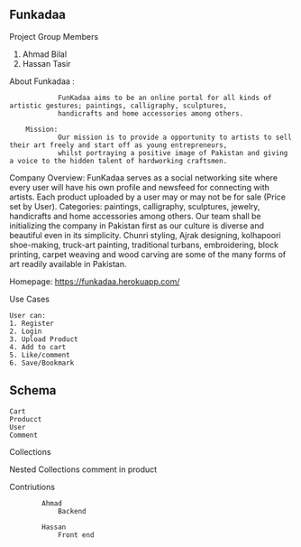 ## Funkadaa

Project Group Members

1. Ahmad Bilal
2. Hassan Tasir


About Funkadaa :
			
				FunKadaa aims to be an online portal for all kinds of artistic gestures; paintings, calligraphy, sculptures, 
				handicrafts and home accessories among others.
	
		Mission:
				Our mission is to provide a opportunity to artists to sell their art freely and start off as young entrepreneurs, 
				whilst portraying a positive image of Pakistan and giving a voice to the hidden talent of hardworking craftsmen.	
		
Company Overview:
				FunKadaa serves as a social networking site where every user will have his own profile and newsfeed for connecting 
				with artists. Each product uploaded by a user may or may not be for sale (Price set by User). Categories: paintings, 
				calligraphy, sculptures, jewelry, handicrafts and home accessories among others. 
				Our team shall be initializing the company in Pakistan first as our culture is diverse and beautiful even in its simplicity. 
				Chunri styling, Ajrak designing, kolhapoori shoe-making, truck-art painting, traditional turbans, embroidering, block printing, 
				carpet weaving and wood carving are some of the many forms of art readily available in Pakistan.
	
	
Homepage:  	https://funkadaa.herokuapp.com/


Use Cases

	User can:
	1. Register
	2. Login
	3. Upload Product
	4. Add to cart
	5. Like/comment
	6. Save/Bookmark 

## Schema
	Cart
	Producct
	User
	Comment
	
Collections


Nested Collections
	comment in product

Contriutions

			Ahmad
				Backend
			
			Hassan
				Front end
